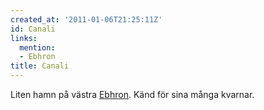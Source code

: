 ```yaml
---
created_at: '2011-01-06T21:25:11Z'
id: Canali
links:
  mention:
  - Ebhron
title: Canali
---
```


Liten hamn på västra [Ebhron]. Känd för sina många kvarnar.

  [Ebhron]: Ebhron